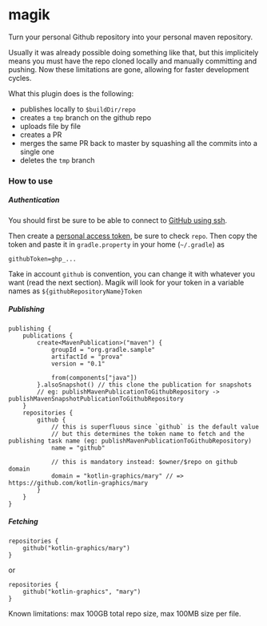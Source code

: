 # magik


Turn your personal Github repository into your personal maven repository.

Usually it was already possible doing something like that, but this implicitely means you must have the repo cloned locally and manually committing and pushing. Now these limitations are gone, allowing for faster development cycles.

What this plugin does is the following:
- publishes locally to `$buildDir/repo`
- creates a `tmp` branch on the github repo
- uploads file by file
- creates a PR
- merges the same PR back to master by squashing all the commits into a single one
- deletes the `tmp` branch


### How to use

##### Authentication

You should first be sure to be able to connect to [GitHub using ssh](https://docs.github.com/en/github/authenticating-to-github/connecting-to-github-with-ssh).

Then create a [personal access token](https://docs.github.com/en/github/authenticating-to-github/keeping-your-account-and-data-secure/creating-a-personal-access-token), be sure to check `repo`.
Then copy the token and paste it in `gradle.property` in your home (`~/.gradle`) as

`githubToken=ghp_...`

Take in account `github` is convention, you can change it with whatever you want (read the next section). Magik will look for your token in a variable names as `${githubRepositoryName}Token`

##### Publishing

```
publishing {
    publications {
        create<MavenPublication>("maven") {
            groupId = "org.gradle.sample"
            artifactId = "prova"
            version = "0.1"

            from(components["java"])
        }.alsoSnapshot() // this clone the publication for snapshots 
        // eg: publishMavenPublicationToGithubRepository -> publishMavenSnapshotPublicationToGithubRepository
    }
    repositories {
        github {
            // this is superfluous since `github` is the default value
            // but this determines the token name to fetch and the publishing task name (eg: publishMavenPublicationToGithubRepository)
            name = "github" 
            
            // this is mandatory instead: $owner/$repo on github domain
            domain = "kotlin-graphics/mary" // => https://github.com/kotlin-graphics/mary
        }
    }
}
```

##### Fetching

```
repositories {
    github("kotlin-graphics/mary")
}
```

or

```
repositories {
    github("kotlin-graphics", "mary")
}
```

Known limitations: max 100GB total repo size, max 100MB size per file.

